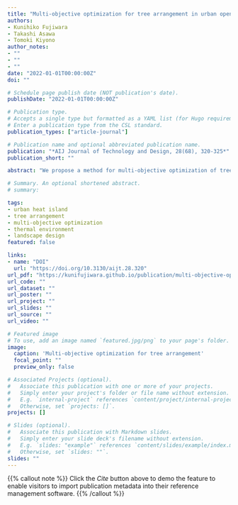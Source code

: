 ```yaml
---
title: "Multi-objective optimization for tree arrangement in urban open space considering thermal radiant environment and scenery"
authors:
- Kunihiko Fujiwara
- Takashi Asawa
- Tomoki Kiyono
author_notes:
- ""
- ""
- ""
date: "2022-01-01T00:00:00Z"
doi: ""

# Schedule page publish date (NOT publication's date).
publishDate: "2022-01-01T00:00:00Z"

# Publication type.
# Accepts a single type but formatted as a YAML list (for Hugo requirements).
# Enter a publication type from the CSL standard.
publication_types: ["article-journal"]

# Publication name and optional abbreviated publication name.
publication: "*AIJ Journal of Technology and Design, 28(68), 320-325*"
publication_short: ""

abstract: "We propose a method for multi-objective optimization of tree arrangement in urban open space. The Pareto solutions of the optimization consider trade-offs between thermal radiant environment, green visibility, and sky visibility. The result captures the trade-offs reasonably and shows that even when the amount of trees is the same, tree arrangement can have nonnegligible impacts on mean radiant temperature, green visibility, and sky visibility. Furthermore, we show procedures for utilizing the Pareto solutions, which summarize the characteristics of the optimum tree arrangement or extract a reference solution for green space planning based on requirements from a planning scenario."

# Summary. An optional shortened abstract.
# summary: 

tags:
- urban heat island
- tree arrangement
- multi-objective optimization
- thermal environment
- landscape design
featured: false

links:
- name: "DOI"
  url: "https://doi.org/10.3130/aijt.28.320"
url_pdf: "https://kunifujiwara.github.io/publication/multi-objective-optimization/2021_tree_multi_objective.pdf"
url_code: ""
url_dataset: ""
url_poster: ""
url_project: ""
url_slides: ""
url_source: ""
url_video: ""

# Featured image
# To use, add an image named `featured.jpg/png` to your page's folder. 
image:
  caption: 'Multi-objective optimization for tree arrangement'
  focal_point: ""
  preview_only: false

# Associated Projects (optional).
#   Associate this publication with one or more of your projects.
#   Simply enter your project's folder or file name without extension.
#   E.g. `internal-project` references `content/project/internal-project/index.md`.
#   Otherwise, set `projects: []`.
projects: []

# Slides (optional).
#   Associate this publication with Markdown slides.
#   Simply enter your slide deck's filename without extension.
#   E.g. `slides: "example"` references `content/slides/example/index.md`.
#   Otherwise, set `slides: ""`.
slides: ""
---
```


{{% callout note %}}
Click the *Cite* button above to demo the feature to enable visitors to import publication metadata into their reference management software.
{{% /callout %}} 